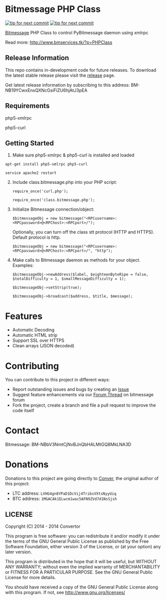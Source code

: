 Bitmessage PHP Class
====================

[![tip for next commit](http://prime4commit.com/projects/112.svg)](http://prime4commit.com/projects/112) [![tip for next commit](https://tip4commit.com/projects/1000.svg)](https://tip4commit.com/github/Conver/class.bitmessage.php)

[Bitmessage](https://bitmessage.org/) PHP Class to control PyBitmessage daemon using xmlrpc

Read more: http://www.bmservices.tk/?p=PHPClass

Release Information
---------------
This repo contains in-development code for future releases. To download the
latest stable release please visit the [release](https://github.com/Conver/class.bitmessage.php/releases) page.

Get latest release information by subscribing to this address: BM-NB19YCwxEnxQXNcGsiFiZU6hjAtJ3pEA

Requirements
---------------
php5-xmlrpc

php5-curl

Getting Started
---------------
1. Make sure php5-xmlrpc & php5-curl is installed and loaded
    
  `apt-get install php5-xmlrpc php5-curl`

  `service apache2 restart`

2. Include class.bitmessage.php into your PHP script:

	`require_once('curl.php');`
	
	`require_once('class.bitmessage.php');`
    
3. Initialize Bitmessage connection/object:

	`$bitmessageObj = new bitmessage("<RPCusername>:<RPCpassword>@<RPChost>:<RPCport>/");`

	Optionally, you can turn off the class stt protocol (HTTP and HTTPS). Default  protocol is http.

	`$bitmessageObj = new bitmessage("<RPCusername>:<RPCpassword>@<RPChost>:<RPCport>/", "http");`
    
4. Make calls to Bitmessage daemon as methods for your object. Examples:

    `$bitmessageObj->newAddress($label, $eighteenByteRipe = false, $totalDifficulty = 1, $smallMessageDifficulty = 1);`
    
    `$bitmessageObj->setStrip(true);`
    
    `$bitmessageObj->broadcast($address, $title, $message);`
    
Features
========

* Automatic Decoding
* Automatic HTML strip
* Support SSL over HTTPS
* Clean arrays (JSON decoded)

    
Contributing
============

You can contribute to this project in different ways:

* Report outstanding issues and bugs by creating an [Issue](https://github.com/Conver/class.bitmessage.php/issues/new)
* Suggest feature enhancements via our [Forum Thread](https://bitmessage.org/forum) on bitmessage forum
* Fork the project, create a branch and file a pull request to improve the code itself

Contact
=======

Bitmessage: BM-NBbV3NmtCjNvBJnQbHALMtGQ8MkLNA3D

Donations
=========

Donations to this project are going directly to [Conver](https://github.com/Conver), the original author of this project:

* LTC address: `LVHG4gn8YPaD1DcVij4TribsVXtsNyyUiq`
* BTC address: `1MGACAk1ELwcm1wac5AFN9ZVd7d1NsSjsh`


LICENSE
---------------
Copyright (C) 2014 - 2014  Convertor

This program is free software: you can redistribute it and/or modify
it under the terms of the GNU General Public License as published by
the Free Software Foundation, either version 3 of the License, or
(at your option) any later version.

This program is distributed in the hope that it will be useful,
but WITHOUT ANY WARRANTY; without even the implied warranty of
MERCHANTABILITY or FITNESS FOR A PARTICULAR PURPOSE.  See the
GNU General Public License for more details.

You should have received a copy of the GNU General Public License
along with this program.  If not, see <http://www.gnu.org/licenses/>
